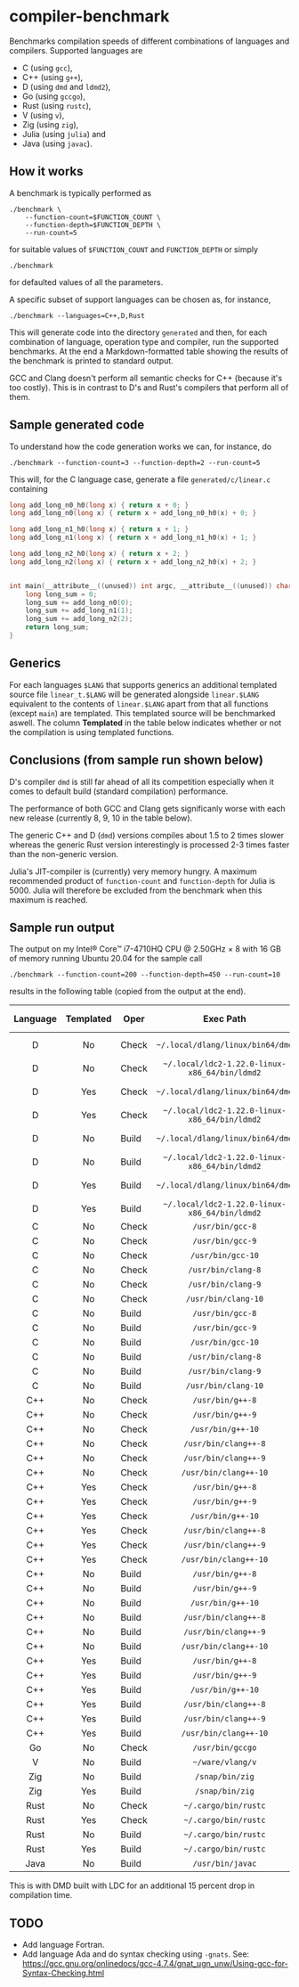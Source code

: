 # compiler-benchmark

Benchmarks compilation speeds of different combinations of languages and
compilers. Supported languages are

- C (using `gcc`),
- C++ (using `g++`),
- D (using `dmd` and `ldmd2`),
- Go (using `gccgo`),
- Rust (using `rustc`),
- V (using `v`),
- Zig (using `zig`),
- Julia (using `julia`) and
- Java (using `javac`).

## How it works

A benchmark is typically performed as

    ./benchmark \
        --function-count=$FUNCTION_COUNT \
        --function-depth=$FUNCTION_DEPTH \
        --run-count=5

for suitable values of `$FUNCTION_COUNT` and `FUNCTION_DEPTH` or simply

    ./benchmark

for defaulted values of all the parameters.

A specific subset of support languages can be chosen as, for instance,

    ./benchmark --languages=C++,D,Rust

This will generate code into the directory `generated` and then, for each
combination of language, operation type and compiler, run the supported
benchmarks. At the end a Markdown-formatted table showing the results of the
benchmark is printed to standard output.

GCC and Clang doesn't perform all semantic checks for C++ (because it's too
costly). This is in contrast to D's and Rust's compilers that perform all of
them.

## Sample generated code

To understand how the code generation works we can, for instance, do

    ./benchmark --function-count=3 --function-depth=2 --run-count=5

This will, for the C language case, generate a file `generated/c/linear.c` containing

```C
long add_long_n0_h0(long x) { return x + 0; }
long add_long_n0(long x) { return x + add_long_n0_h0(x) + 0; }

long add_long_n1_h0(long x) { return x + 1; }
long add_long_n1(long x) { return x + add_long_n1_h0(x) + 1; }

long add_long_n2_h0(long x) { return x + 2; }
long add_long_n2(long x) { return x + add_long_n2_h0(x) + 2; }


int main(__attribute__((unused)) int argc, __attribute__((unused)) char* argv[]) {
    long long_sum = 0;
    long_sum += add_long_n0(0);
    long_sum += add_long_n1(1);
    long_sum += add_long_n2(2);
    return long_sum;
}
```

## Generics

For each languages `$LANG` that supports generics an additional templated source
file `linear_t.$LANG` will be generated alongside `linear.$LANG` equivalent to
the contents of `linear.$LANG` apart from that all functions (except `main`) are
templated. This templated source will be benchmarked aswell. The column
**Templated** in the table below indicates whether or not the compilation is
using templated functions.

## Conclusions (from sample run shown below)

D's compiler `dmd` is still far ahead of all its competition especially when it
comes to default build (standard compilation) performance.

The performance of both GCC and Clang gets significanly worse with each new
release (currently 8, 9, 10 in the table below).

The generic C++ and D (`dmd`) versions compiles about 1.5 to 2 times slower
whereas the generic Rust version interestingly is processed 2-3 times faster
than the non-generic version.

Julia's JIT-compiler is (currently) very memory hungry. A maximum recommended
product of `function-count` and `function-depth` for Julia is 5000. Julia will
therefore be excluded from the benchmark when this maximum is reached.

## Sample run output

The output on my Intel® Core™ i7-4710HQ CPU @ 2.50GHz × 8 with 16 GB of memory
running Ubuntu 20.04 for the sample call

    ./benchmark --function-count=200 --function-depth=450 --run-count=10

results in the following table (copied from the output at the end).

| Language | Templated | Oper | Exec Path | Exec Version | Time [s] | Time vs D |
| :---: | :---: | --- | :---: | :---: | :---: | :---: |
| D | No | Check | `~/.local/dlang/linux/bin64/dmd` | v2.093.0-199-g25a0741cb | 0.645 | N/A |
| D | No | Check | `~/.local/ldc2-1.22.0-linux-x86_64/bin/ldmd2` | 1.22.0 | 0.714 | N/A |
| D | Yes | Check | `~/.local/dlang/linux/bin64/dmd` | v2.093.0-199-g25a0741cb | 1.698 | N/A |
| D | Yes | Check | `~/.local/ldc2-1.22.0-linux-x86_64/bin/ldmd2` | 1.22.0 | 1.894 | N/A |
| D | No | Build | `~/.local/dlang/linux/bin64/dmd` | v2.093.0-199-g25a0741cb | 1.591 | N/A |
| D | No | Build | `~/.local/ldc2-1.22.0-linux-x86_64/bin/ldmd2` | 1.22.0 | 16.680 | N/A |
| D | Yes | Build | `~/.local/dlang/linux/bin64/dmd` | v2.093.0-199-g25a0741cb | 2.583 | N/A |
| D | Yes | Build | `~/.local/ldc2-1.22.0-linux-x86_64/bin/ldmd2` | 1.22.0 | 17.637 | N/A |
| C | No | Check | `/usr/bin/gcc-8` | 8.4.0 | 0.716 | 1.1 |
| C | No | Check | `/usr/bin/gcc-9` | 9.3.0 | 1.020 | 1.6 |
| C | No | Check | `/usr/bin/gcc-10` | 10 | 1.095 | 1.7 |
| C | No | Check | `/usr/bin/clang-8` | 8.0.1 | 2.174 | 3.4 |
| C | No | Check | `/usr/bin/clang-9` | 9.0.1 | 2.353 | 3.7 |
| C | No | Check | `/usr/bin/clang-10` | 10.0.0 | 2.718 | 4.2 |
| C | No | Build | `/usr/bin/gcc-8` | 8.4.0 | 32.558 | 20.5 |
| C | No | Build | `/usr/bin/gcc-9` | 9.3.0 | 38.209 | 24.0 |
| C | No | Build | `/usr/bin/gcc-10` | 10 | 40.527 | 25.5 |
| C | No | Build | `/usr/bin/clang-8` | 8.0.1 | 16.224 | 10.2 |
| C | No | Build | `/usr/bin/clang-9` | 9.0.1 | 16.821 | 10.6 |
| C | No | Build | `/usr/bin/clang-10` | 10.0.0 | 17.069 | 10.7 |
| C++ | No | Check | `/usr/bin/g++-8` | 8.4.0 | 1.882 | 2.9 |
| C++ | No | Check | `/usr/bin/g++-9` | 9.3.0 | 2.993 | 4.6 |
| C++ | No | Check | `/usr/bin/g++-10` | 10 | 3.217 | 5.0 |
| C++ | No | Check | `/usr/bin/clang++-8` | 8.0.1 | 3.297 | 5.1 |
| C++ | No | Check | `/usr/bin/clang++-9` | 9.0.1 | 3.524 | 5.5 |
| C++ | No | Check | `/usr/bin/clang++-10` | 10.0.0 | 3.689 | 5.7 |
| C++ | Yes | Check | `/usr/bin/g++-8` | 8.4.0 | 5.880 | 3.5 |
| C++ | Yes | Check | `/usr/bin/g++-9` | 9.3.0 | 7.501 | 4.4 |
| C++ | Yes | Check | `/usr/bin/g++-10` | 10 | 7.787 | 4.6 |
| C++ | Yes | Check | `/usr/bin/clang++-8` | 8.0.1 | 4.997 | 2.9 |
| C++ | Yes | Check | `/usr/bin/clang++-9` | 9.0.1 | 5.226 | 3.1 |
| C++ | Yes | Check | `/usr/bin/clang++-10` | 10.0.0 | 5.613 | 3.3 |
| C++ | No | Build | `/usr/bin/g++-8` | 8.4.0 | 37.041 | 23.3 |
| C++ | No | Build | `/usr/bin/g++-9` | 9.3.0 | 42.691 | 26.8 |
| C++ | No | Build | `/usr/bin/g++-10` | 10 | 43.852 | 27.6 |
| C++ | No | Build | `/usr/bin/clang++-8` | 8.0.1 | 17.529 | 11.0 |
| C++ | No | Build | `/usr/bin/clang++-9` | 9.0.1 | 16.941 | 10.6 |
| C++ | No | Build | `/usr/bin/clang++-10` | 10.0.0 | 17.944 | 11.3 |
| C++ | Yes | Build | `/usr/bin/g++-8` | 8.4.0 | 46.511 | 18.0 |
| C++ | Yes | Build | `/usr/bin/g++-9` | 9.3.0 | 48.583 | 18.8 |
| C++ | Yes | Build | `/usr/bin/g++-10` | 10 | 54.327 | 21.0 |
| C++ | Yes | Build | `/usr/bin/clang++-8` | 8.0.1 | 17.536 | 6.8 |
| C++ | Yes | Build | `/usr/bin/clang++-9` | 9.0.1 | 18.217 | 7.1 |
| C++ | Yes | Build | `/usr/bin/clang++-10` | 10.0.0 | 23.706 | 9.2 |
| Go | No | Check | `/usr/bin/gccgo` | 10 | 2.244 | 3.5 |
| V | No | Build | `~/ware/vlang/v` | 0.1.28 | 39.465 | 24.8 |
| Zig | No | Build | `/snap/bin/zig` | 0.6.0+67273cbe7 | 8.375 | 5.3 |
| Zig | Yes | Build | `/snap/bin/zig` | 0.6.0+67273cbe7 | 10.332 | 4.0 |
| Rust | No | Check | `~/.cargo/bin/rustc` | 1.46.0-nightly | 22.479 | 34.9 |
| Rust | Yes | Check | `~/.cargo/bin/rustc` | 1.46.0-nightly | 24.034 | 14.2 |
| Rust | No | Build | `~/.cargo/bin/rustc` | 1.46.0-nightly | 68.976 | 43.3 |
| Rust | Yes | Build | `~/.cargo/bin/rustc` | 1.46.0-nightly | 42.522 | 16.5 |
| Java | No | Build | `/usr/bin/javac` | 1.8.0_171 | 7.854 | 4.9 |

This is with DMD built with LDC for an additional 15 percent drop in compilation time.

## TODO

- Add language Fortran.
- Add language Ada and do syntax checking using `-gnats`. See: https://gcc.gnu.org/onlinedocs/gcc-4.7.4/gnat_ugn_unw/Using-gcc-for-Syntax-Checking.html
